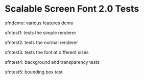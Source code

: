 Scalable Screen Font 2.0 Tests
==============================

sfndemo: various features demo

sfntest1: tests the simple renderer

sfntest2: tests the normal renderer

sfntest3: tests the font at different sizes

sfntest4: background and transparency tests

sfntest5: bounding box test
